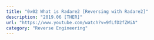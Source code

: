 ```yaml
---
title: "0x02 What is Radare2 [Reversing with Radare2]"
description: "2019.06 [THER]"
url: "https://www.youtube.com/watch?v=9fLfD2fZWiA"
category: "Reverse Engineering"
---
```


